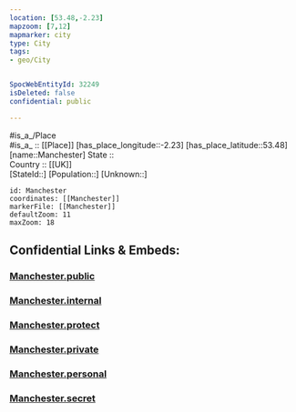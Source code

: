 ```yaml
---
location: [53.48,-2.23] 
mapzoom: [7,12] 
mapmarker: city 
type: City
tags:
- geo/City


SpocWebEntityId: 32249
isDeleted: false
confidential: public

---
```

#is_a_/Place  
#is_a_ :: [[Place]] 
[has_place_longitude::-2.23] 
[has_place_latitude::53.48] 
[name::Manchester] 
State ::  
Country :: [[UK]]  
[StateId::] 
[Population::] 
[Unknown::] 


```leaflet
id: Manchester
coordinates: [[Manchester]] 
markerFile: [[Manchester]] 
defaultZoom: 11 
maxZoom: 18
```


## Confidential Links & Embeds: 

### [Manchester.public](/_public/\Earth\Continent\Europe\Europe~North\UK\England\Regions~England\North_West_England\Manchester,County\cities~ManchesterManchester.public.md) 

### [Manchester.internal](/_internal/\Earth\Continent\Europe\Europe~North\UK\England\Regions~England\North_West_England\Manchester,County\cities~ManchesterManchester.internal.md) 

### [Manchester.protect](/_protect/\Earth\Continent\Europe\Europe~North\UK\England\Regions~England\North_West_England\Manchester,County\cities~ManchesterManchester.protect.md) 

### [Manchester.private](/_private/\Earth\Continent\Europe\Europe~North\UK\England\Regions~England\North_West_England\Manchester,County\cities~ManchesterManchester.private.md) 

### [Manchester.personal](/_personal/\Earth\Continent\Europe\Europe~North\UK\England\Regions~England\North_West_England\Manchester,County\cities~ManchesterManchester.personal.md) 

### [Manchester.secret](/_secret/\Earth\Continent\Europe\Europe~North\UK\England\Regions~England\North_West_England\Manchester,County\cities~ManchesterManchester.secret.md)

